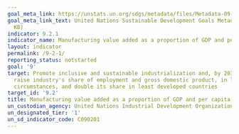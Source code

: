 ```yaml
---
goal_meta_link: https://unstats.un.org/sdgs/metadata/files/Metadata-09-02-01.pdf
goal_meta_link_text: United Nations Sustainable Development Goals Metadata (PDF 218
  KB)
indicator: 9.2.1
indicator_name: Manufacturing value added as a proportion of GDP and per capita
layout: indicator
permalink: /9-2-1/
reporting_status: notstarted
goal: '9'
target: Promote inclusive and sustainable industrialization and, by 2030, significantly
  raise industry's share of employment and gross domestic product, in line with national
  circumstances, and double its share in least developed countries
target_id: '9.2'
title: Manufacturing value added as a proportion of GDP and per capita
un_custodian_agency: United Nations Industrial Development Organization (UNIDO)
un_designated_tier: '1'
un_sd_indicator_code: C090201
---
```

